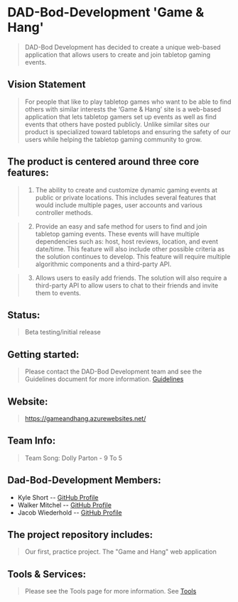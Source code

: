    # DAD-Bod-Development 'Game & Hang'
> DAD-Bod Development has decided to create a unique web-based application that allows users to create and join tabletop gaming events.

## Vision Statement
> For people that like to play tabletop games who want to be able to find others with similar interests the ‘Game & Hang’ site is a web-based application that lets tabletop gamers set up events as well as find events that others have posted publicly. Unlike similar sites our product is specialized toward tabletops and ensuring the safety of our users while helping the tabletop gaming community to grow.

## The product is centered around three core features:

> 1) The ability to create and customize dynamic gaming events at public or private locations. This includes several features that would include multiple pages, user accounts and various controller methods.

> 2) Provide an easy and safe method for users to find and join tabletop gaming events. These events will have multiple dependencies such as: host, host reviews, location, and event date/time. This feature will also include other possible criteria as the solution continues to develop. This feature will require multiple algorithmic components and a third-party API.

> 3) Allows users to easily add friends. The solution will also require a third-party API to allow users to chat to their friends and invite them to events.

## Status: 
> Beta testing/initial release

## Getting started: 
> Please contact the DAD-Bod Development team and see the Guidelines document for more information. 
> [Guidelines](https://github.com/JacobW1997/DAD-Bod-Development/blob/master/Milestones/Milestone%205/Guidelines.md)

## Website:
> https://gameandhang.azurewebsites.net/

## Team Info: 
> Team Song: Dolly Parton - 9 To 5

## Dad-Bod-Development Members:
 - Kyle Short -- [GitHub Profile](https://github.com/ksh0rt)
 - Walker Mitchel -- [GitHub Profile](https://github.com/walkermitchell)
 - Jacob Wiederhold -- [GitHub Profile](https://github.com/JacobW1997)

## The project repository includes: 
> Our first, practice project.
> The "Game and Hang" web application

## Tools & Services: 
> Please see the Tools page for more information. 
> See [Tools](https://github.com/JacobW1997/DAD-Bod-Development/blob/master/Milestones/Milestone%205/Tools.md)
